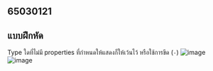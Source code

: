 ## 65030121 ##
## แบบฝึกหัด ##

Type ใดที่ไม่มี properties ที่กำหนดให้แสดงก็ให้เว้นไว้ หรือใช้การขีด (`-`)
![image](https://github.com/65030121natthamon/03376836-OOP-2566-Lab-02/assets/144195611/801e7021-3e30-487d-8671-986d338681c8)
![image](https://github.com/65030121natthamon/03376836-OOP-2566-Lab-02/assets/144195611/8b096712-da76-428a-a458-54cb2e84061c)
